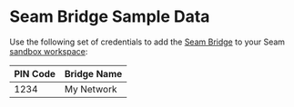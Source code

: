 # Seam Bridge Sample Data

Use the following set of credentials to add the [Seam Bridge](../../products/seam-bridge-in-development.md) to your Seam [sandbox workspace](../../core-concepts/workspaces/#sandbox-workspaces):

| PIN Code | Bridge Name |
| -------- | ----------- |
| 1234     | My Network  |

